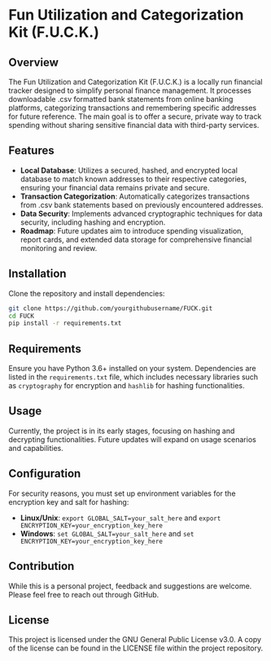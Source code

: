 
# Fun Utilization and Categorization Kit (F.U.C.K.)

## Overview

The Fun Utilization and Categorization Kit (F.U.C.K.) is a locally run financial tracker designed to simplify personal finance management. It processes downloadable .csv formatted bank statements from online banking platforms, categorizing transactions and remembering specific addresses for future reference. The main goal is to offer a secure, private way to track spending without sharing sensitive financial data with third-party services.

## Features

- **Local Database**: Utilizes a secured, hashed, and encrypted local database to match known addresses to their respective categories, ensuring your financial data remains private and secure.
- **Transaction Categorization**: Automatically categorizes transactions from .csv bank statements based on previously encountered addresses.
- **Data Security**: Implements advanced cryptographic techniques for data security, including hashing and encryption.
- **Roadmap**: Future updates aim to introduce spending visualization, report cards, and extended data storage for comprehensive financial monitoring and review.

## Installation

Clone the repository and install dependencies:

```bash
git clone https://github.com/yourgithubusername/FUCK.git
cd FUCK
pip install -r requirements.txt
```

## Requirements

Ensure you have Python 3.6+ installed on your system. Dependencies are listed in the `requirements.txt` file, which includes necessary libraries such as `cryptography` for encryption and `hashlib` for hashing functionalities.

## Usage

Currently, the project is in its early stages, focusing on hashing and decrypting functionalities. Future updates will expand on usage scenarios and capabilities.

## Configuration

For security reasons, you must set up environment variables for the encryption key and salt for hashing:

- **Linux/Unix**: `export GLOBAL_SALT=your_salt_here` and `export ENCRYPTION_KEY=your_encryption_key_here`
- **Windows**: `set GLOBAL_SALT=your_salt_here` and `set ENCRYPTION_KEY=your_encryption_key_here`

## Contribution

While this is a personal project, feedback and suggestions are welcome. Please feel free to reach out through GitHub.

## License

This project is licensed under the GNU General Public License v3.0. A copy of the license can be found in the LICENSE file within the project repository.
